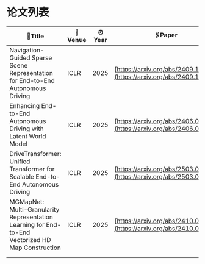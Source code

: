 # 论文列表

| 📖**Title** | 📔**Venue** | ⏰**Year** | 🖇️**Paper** | 📁**Code** |
| --- | --- | --- | --- | --- |
| Navigation-Guided Sparse Scene Representation for End-to-End Autonomous Driving | ICLR | 2025 | [https://arxiv.org/abs/2409.18341](https://arxiv.org/abs/2409.18341) |  |
| Enhancing End-to-End Autonomous Driving with Latent World Model | ICLR | 2025 | [https://arxiv.org/abs/2406.08481](https://arxiv.org/abs/2406.08481) |  |
| DriveTransformer: Unified Transformer for Scalable End-to-End Autonomous Driving | ICLR | 2025 | [https://arxiv.org/abs/2503.07656](https://arxiv.org/abs/2503.07656) |  |
| MGMapNet: Multi-Granularity Representation Learning for End-to-End Vectorized HD Map Construction | ICLR | 2025 | [https://arxiv.org/abs/2410.07733](https://arxiv.org/abs/2410.07733) |  |
|  |  |  |  |  |
|  |  |  |  |  |
